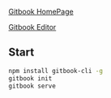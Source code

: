 [Gitbook HomePage](https://www.gitbook.com)

[Gitbook Editor](https://www.gitbook.com/editor)

## Start
```bash
npm install gitbook-cli -g
gitbook init
gitbook serve
```

